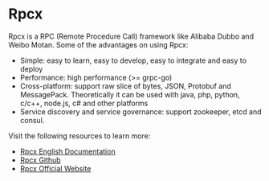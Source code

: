 # Rpcx

Rpcx is a RPC (Remote Procedure Call) framework like Alibaba Dubbo and Weibo Motan. Some of the advantages on using Rpcx:

- Simple: easy to learn, easy to develop, easy to integrate and easy to deploy
- Performance: high performance (>= grpc-go)
- Cross-platform: support raw slice of bytes, JSON, Protobuf and MessagePack. Theoretically it can be used with java, php, python, c/c++, node.js, c# and other platforms
- Service discovery and service governance: support zookeeper, etcd and consul.

Visit the following resources to learn more:

- [Rpcx English Documentation](https://en.doc.rpcx.io/)
- [Rpcx Github](https://github.com/smallnest/rpcx)
- [Rpcx Official Website](https://rpcx.io/)
